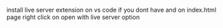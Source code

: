 install live server extension on vs code if you dont have
and on index.html page right click on open with live server option
